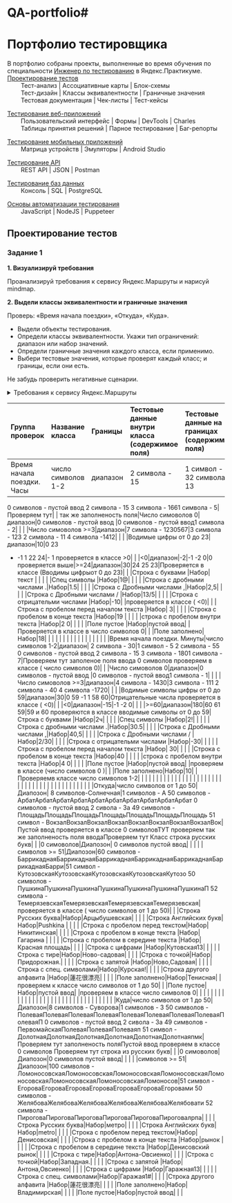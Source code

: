 # QA-portfolio#

# <a name="up" />Портфолио тестировщика

В портфолио собраны проекты, выполненные во время обучения по специальности [Инженер по тестированию](https://praktikum.yandex.ru/qa-engineer) в Яндекс.Практикуме.
[Проектирование тестов](#test-design)<br>
&nbsp;&nbsp;&nbsp;&nbsp;&nbsp;&nbsp;&nbsp;&nbsp;Тест-анализ | Ассоциативные карты | Блок-схемы<br>
&nbsp;&nbsp;&nbsp;&nbsp;&nbsp;&nbsp;&nbsp;&nbsp;Тест-дизайн | Классы эквивалентности | Граничные значения<br>
&nbsp;&nbsp;&nbsp;&nbsp;&nbsp;&nbsp;&nbsp;&nbsp;Тестовая документация | Чек-листы | Тест-кейсы

[Тестирование веб-приложений](#web-testing)<br>
&nbsp;&nbsp;&nbsp;&nbsp;&nbsp;&nbsp;&nbsp;&nbsp;Пользовательский интерфейс | Формы | DevTools | Charles<br>
&nbsp;&nbsp;&nbsp;&nbsp;&nbsp;&nbsp;&nbsp;&nbsp;Таблицы принятия решений | Парное тестирование | Баг-репорты

[Тестирование мобильных приложений](#mobile-testing)<br>
&nbsp;&nbsp;&nbsp;&nbsp;&nbsp;&nbsp;&nbsp;&nbsp;Матрица устройств | Эмуляторы | Android Studio

[Тестирование API](#api-testing)<br>
&nbsp;&nbsp;&nbsp;&nbsp;&nbsp;&nbsp;&nbsp;&nbsp;REST API | JSON | Postman

[Тестирование баз данных](#data-bases)<br>
&nbsp;&nbsp;&nbsp;&nbsp;&nbsp;&nbsp;&nbsp;&nbsp;Консоль | SQL | PostgreSQL

[Основы автоматизации тестирования](#test-automation)<br>
&nbsp;&nbsp;&nbsp;&nbsp;&nbsp;&nbsp;&nbsp;&nbsp;JavaScript | NodeJS | Puppeteer

## <a name="test-design" />Проектирование тестов

### Задание 1

**1. Визуализируй требования**

Проанализируй требования к сервису Яндекс.Маршруты и нарисуй mindmap.

**2. Выдели классы эквивалентности и граничные значения**

Проверь: «Время начала поездки», «Откуда», «Куда».

- Выдели объекты тестирования.
- Определи классы эквивалентности. Укажи тип ограничений: диапазон или набор значений.
- Определи граничные значения каждого класса, если применимо.
- Выбери тестовые значения, которые проверят каждый класс; и границы, если они есть.

Не забудь проверить негативные сценарии.

<details>
<summary>Требования к сервису Яндекс.Маршруты</summary>

***

Яндекс.Маршруты — сервис, который строит маршруты для транспорта разных видов. Рассчитывает время и стоимость поездки.

**Интерфейс**

В интерфейсе есть поля «Время начала поездки», «Откуда», «Куда». Переключатели режимов маршрута: оптимальный, быстрый и свой, а также переключатели видов транспорта: свой автомобиль, каршеринг, такси, самокат, велосипед и пешком.

Пользователь вводит время отправления. Чтобы построить маршрут, нужно ввести улицу и номер дома в поля «Откуда» и «Куда». В начале и конце адреса могут быть пробелы: они допустимы, но при снятии фокуса система удалит их.

**Описание работы интерфейса**

В стартовом состоянии поля «Время начала поездки», «Откуда» и «Куда» пустые. Режимы маршрутов «Оптимальный», «Быстрый и «Свой» не выбраны; панель переключения видов транспорта неактивна.

**Логика работы полей «Откуда» и «Куда»**

Если поля адреса заполнены корректно, на карте отображаются точки А и В. Если поле «Откуда» заполнено некорректно, точка А не отображается. Если поле «Куда» заполнено некорректно, точка В не отображается. При некорректном значении поле подсвечивается красным; появляется сообщение об ошибке.

Примеры тестовых адресов есть в таблице.

**Режим «Оптимальный» и «Быстрый»**

Если выбрать режим «Оптимальный» или «Быстрый», система автоматически назначит вид транспорта; построится маршрут; отобразится время и стоимость поездки. Выбрать транспорт в этих режимах нельзя — панель видов транспорта неактивна.

**Режим «Свой»**

Если выбрать режим «Свой», панель видов транспорта активна — можно переключать. Под каждый вид транспорта строится маршрут; рассчитывается время и стоимость поездки.

Если сменить вид транспорта или поменять значение в любом поле, маршрут перестроится; время и стоимость поездки пересчитается.

**Ограничения**

Элементы системы | Требования
:----------------|:-----------
Поле ввода часов | Формат 24 часа. Нули перед однозначным числом обязательны. Корректны только целые числа от 0 до 23 включительно. При некорректном вводе подсвечивается красным, ошибка «Вы ввели некорректное время».
Поле ввода минут | Только целые числа. Нули перед однозначным числом обязательны. При некорректном вводе подсвечивается красным, ошибка «Вы ввели некорректное время».
Поле ввода адреса | Только русские буквы, цифры, пробел, тире, точка, запятая. Длина не более 50 символов. Пробелы до и после адреса удаляются при снятии фокуса. При некорректном вводе подсвечивается красным, ошибка «Вы ввели некорректный адрес».
Переключатели режима | Оптимальный, Быстрый и Свой. Состояние каждого переключателя — активен, выбран.
Переключатели видов транспорта | Пешком, самокат, велосипед, каршеринг, такси, собственный автомобиль. Состояние каждого переключателя — активен, неактивен, выбран.

**Макеты**

![Интерфейс](https://code.s3.yandex.net/qa/schemes/project-interface-fast.png)

![Сообщения об ошибках](https://code.s3.yandex.net/qa/schemes/project-interface-error.png)

**Логика расчёта**

Система получает данные о начале поездки, точке А и точке В. После этого рассчитывает продолжительность и стоимость поездки по определённому алгоритму.

![Логика расчёта](https://code.s3.yandex.net/qa/schemes/project-logics-2.png)

Расстояние, скорость и стоимость за минуту или километр можно получить из таблиц. Этих данных достаточно, чтобы рассчитать время и стоимость поездки для каждого вида транспорта.

Вид транспорта | Как расчитать время | Стоимость на км
:-------|:-----------|:----------
Пешком | Средняя скорость 4 км/ч | 0 р / км
Шеринг самокатов | Средняя скорость | 10 км/ч | 5,5 р / км
Шеринг велосипедов | Средняя скорость | 12 км/ч | 3 р / км
Каршеринг | см. Таблицу «Средняя скорость автомобиля» | 9 р / мин
Такси | см. Таблицу «Средняя скорость такси» | 11 р / мин
Собственное авто | см. Таблицу «Средняя скорость автомобиля» | 20 р / км

Средняя скорость автомобиля

Время суток | Средняя скорость автомобиля
:----------|:----------|
|00\:01-08:00 | 45 км/ч
|08\:01-12:00 | 30 км/ч
|12\:01-18:00 | 40 км/ч
|18\:01-22:00 | 25 км/ч
|22\:01-00:00 | 45 км/ч

Средняя скорость такси с учётом движения по выделенным полосам

Время суток | Средняя скорость такси
:----------|:----------|
|00\:01-08:00 | 50 км/ч
|08\:01-12:00 | 35 км/ч
|12\:01-18:00 | 42 км/ч
|18\:01-22:00 | 30 км/ч
|22\:01-00:00 | 50 км/ч

Матрица расстояний между адресами для автомобильных дорог, в километрах

Адрес | Усачева, 3 | Комсомольский проспект, 18 | Зубовский бульвар, 37 | М. Пироговская, 25 | Хамовнический Вал, 34 | Фрунзенская набережная, 46 | 3-я Фрунзенская улица, 12
:---|:---|:---|:---|:---|:---|:---|:---|
Усачева, 3 | 0 | 1,4 | 1,5 | 0,89 | 2,6 | 2,6 | 2,6
Комсомольский проспект, 18 | 1,4 | 0 | 2,9 | 2,3 | 2,3 | 2,3 | 2,3
Зубовский бульвар, 37 | 1,4 | 1,5 | 0 | 1,9 | 3,8 | 3 | 3,3
М. Пироговская, 25 | 1,5 | 3 | 2,4 | 0 | 1,2 | 3,4 | 2,3
Хамовнический Вал, 34 | 1,5 | 3,7 | 3,7 | 1,2 | 0 | 1,7 | 1,7
Фрунзенская набережная, 46 | 3,2 | 3,9 | 4,7 | 2,7 | 1,7 | 0 | 2,2
3-я Фрунзенская улица, 12 | 1,4 | 2,4 | 3,5 | 2,3 | 1,4 | 1,3 | 0

Матрица расстояний между адресами для пешеходов, в километрах

Адрес | Усачёва, 3 | Комсомольский проспект, 18 | Зубовский бульвар, 37 | М. Пироговская, 25 | Хамовнический Вал, 34 | Фрунзенская набережная, 46 | 3-я Фрунзенская улица, 12
:---|:---|:---|:---|:---|:---|:---|:---|
Усачёва, 3 | 0 | 0,96 | 1,4 | 0,91 | 1,4 | 1,7 | 1,1
Комсомольский проспект, 18 | 1 | 0 | 1,3 | 1,9 | 2 | 1,7 | 1,2
Зубовский бульвар, 37 | 1,4 | 1,3 | 0 | 1,9 | 2,7 | 2,7 | 2,3
М. Пироговская, 25 | 0,91 | 1,9 | 1,9 | 0 | 0,75 | 1,5 | 1,2
Хамовнический Вал, 34 | 1,4 | 2 | 2,7 | 0,75 | 0 | 1,4 | 1,2
Фрунзенская набережная, 46 | 1,7 | 1,7 | 2,7 | 1,5 | 1,4 | 0 | 0,57
3-я Фрунзенская улица, 12 | 1,1 | 1,2 | 2,3 | 1,2 | 1,2 | 0,57 | 0

Обрати внимание: для подсчёта времени и стоимости маршрута тебе доступны таблицы со скоростью движения разных видов транспорта. Они показывают скорость движения автомобиля в разное время суток. Если ты берёшь такие тестовые значения, что поездка захватывает несколько временных интервалов, алгоритм выбирает скорость автомобиля из того диапазона, в котором поездка началась.

![Временные интервалы](https://code.s3.yandex.net/qa/schemes/time-intervals.png)

***

</details>

|Группа проверок|Название класса|Границы|Тестовые данные внутри класса (содержимое поля)|Тестовые данные на границах (содержимое поля)|Пояснение и оптимизации|
|:----|:----|:----|:----|:----|:----|
|Время начала поездки. Часы|число символов 1-2|диапазон| 2 символа - 15|1 символ - 32 символа - 13
0 символов - пустой ввод
2 символа - 15
3 символа - 1661 символа - 5|Проверяем тут|
| так же заполненость поля|Число симоволов 0|диапазон|0 символов  - пустой ввод |0 символов  - пустой ввод1 символа - 2| |
| |Число симоволов >=3|диапазон|7 символа - 1230567|3 символа - 123
2 символа - 11
4 символа -1412| |
| |Водимые  цифры от 0 до 23|диапазон|10|0
23
- -1
1
22
24|- 1 проверяется в классе >0|
| |<0|диапазон|-2|-1
-2
0|0 проверяется выше|>=24|диапазон|30|24
25
23|Проверяется в классе (Вводимы цифрыот 0 до 23)|
| |Строка с буквами |Набор|текст | | |
| |Спец символы |Набор|1@| | |
| |Строка с дробными числами .|Набор|1.5| | |
| |Строка с Дробными числами ,|Набор|2,5| | |
| |Строка с Дробными числами / |Набор|13/5| | |
| |Строка с отрицательми числами |Набор|-10| |проверяется в классе ( <0)|
| |Строка с пробелом перед началом текста |Набор| 3| | |
| |Строка с пробелом в конце текста |Набор|19 | | |
| |строка с пробелом внутри текста |Набор|2 0| | |
| |Поле пустое |Набор|пустой ввод| |Проверяется в классе в число символов 0|
| |Поле заполнено|Набор|18| | |
| | | | | | |
| | | | | | |
|Время начала поездки. Минуты|число символов 1-2|диапазон| 2 символа - 30|1 символ - 5
2 символа - 55
0 символов - пустой ввод
2 символа - 15
3 символа - 1801 символа - 7|Проверяем тут заполеное поля ввода 0 символов проверяем в классе ( число символов 0)|
| |Число симоволов 0|диапазон|0 символов  - пустой ввод |0 символов  - пустой ввод1 символа - 1| |
| |Число симоволов >=3|диапазон|4 символа - 1430|3 символа - 111
2 символа - 40
4 символа -1720| |
| |Водимые символы цифры от 0 до 59|диапазон|30|0
59
-1
1
58
60|Отрицательные числа проверяется в классе ( <0)|
| |<0|диапазон|-15|-1
-2
0| |
| |>=60|диапазон|180|60
61
59|59  и 60 проверяются в классе вводимые символы от 0 до 59|Строка с буквами |Набор|2ч| | |
| |Спец символы |Набор|2!| | |
| |Строка с дробными числами .|Набор|30.5| | |
| |Строка с Дробными числами ,|Набор|40,5| | |
| |Строка с Дробными числами / |Набор|2/30| | |
| |Строка с отрицательми числами |Набор|-30| | |
| |Строка с пробелом перед началом текста |Набор| 30| | |
| |Строка с пробелом в конце текста |Набор|40 | | |
| |строка с пробелом внутри текста |Набор|4 0| | |
| |Поле пустое |Набор|пустой ввод| |проверяем в классе (число символов 0 )|
| |Поле заполнено|Набор|10| |Проверяемв классе число символов 1-2|
| | | | | | |
| | | | | | |
| | | | | | |
| | | | | | |
| | | | | | |
| | | | | | |
|Откуда|число символов от 1 до 50|Диапозон|  8 символов-Солнечная|1 символов - А
50 символов  - АрбатАрбатАрбатАрбатАрбатАрбатАрбатАрбатАрбатАрбат
0 символов - пустой ввод
2 сивола - За
49 символов - ПлощадьПлощадьПлощадьПлощадьПлощадьПлощадьПлощадь
51 символ - ВокзалВокзалВокзалВокзалВокзалВокзалВокзалВокзалВок|Пустой ввод проверяется в классе 0 символовТУТ проверяем так же заполненость поля вводаПроверяем тут Класс строка русских букв|
| |0 симоволов|Диапозон| 0 символов пустой ввод| | |
| |символов >= 51|Диапозон|60 символов - БаррикаднаяБаррикаднаяБаррикаднаяБаррикаднаяБаррикаднаяБаррикаднаяБарри|51 символ - КутозовскаяКутозовскаяКутозовскаяКутозовскаяКутозо
50 символов - ПушкинаПушкинаПушкинаПушкинаПушкинаПушкинаПушкинаП
52 символа - ТемерязевскаяТемерязевскаяТемерязевскаяТемерязевская|проверяется в классе ( число символов от 1 до 50)|
| |Строка Русских буква|Набор|Арцыбушевская| | |
| |Строка Английских букв|Набор|Pushkina | | |
| |Строка с пробелом перед текстом|Набор|   Никитинская| | |
| |Строка с пробелом в конце текста |Набор|Гагарина  | | |
| |Строка с пробелом в середине текста |Набор| Красная площадь| | |
| |Строка с цифрами |Набор|Кутовская13| | |
| |Строка с тире|Набор|Ново-садовая| | |
| |Строка с точкой|Набор|Придорожная.| | |
| |Строка с запятой |Набор|Ново,Садовая| | |
| |Строка с спец. символами|Набор|Курская!| | |
| |Строка другого алфавита |Набор|蓮花很漂亮| | |
| |Поле заполнено|Набор|Тенисная| |проверяем к классе число символов от 1 до 50|
| |Поле пустое|Набор|пустой ввод| |проверяем в классе число символов 0| | | | | |
| | | | | | |
| | | | | | |
| | | | | | |
| | | | | | |
|Куда|число символов от 1 до 50|Диапозон|8 символов - Суворова|1 символов - З
50 символов  - ПолеваяПолеваяПолеваяПолеваяПолеваяПолеваяПолеваяПолеваяПолеваяП
0 символов - пустой ввод
2 сивола - За
49 символов - ПервомайскаяПолеваяПолеваяПолеваяп
51 символ - ДолотнаяДолотнаяДолотнаяДолотнаяДолотнаяДолотнаяпмк|Проверяем тут заполненость поляПустой ввод проверяем в классе 0 символов
Проверяем тут строка из русских букв|
| |0 симоволов|Диапозон|0 символов пустой ввод| | |
| |символов >= 51|Диапозон|100 символов - ЛомоносовскаяЛомоносовскаяЛомоносовскаяЛомоносовскаяЛомоносовскаяЛомоносовскаяЛомоносовскаяЛомоносов|51 символ - ЕгороваЕгороваЕгороваЕгороваЕгороваЕгороваЕгоровами
50 символов - ЖелябоваЖелябоваЖелябоваЖелябоваЖелябоваЖелябовати
52 символа - ПироговаПироговаПироговаПироговаПироговаПироговалрпа| |
| |Строка Русских буква|Набор|метро| | |
| |Строка Английских букв|Набор|metro| | |
| |Строка с пробелом перед текстом|Набор|   Денисовская| | |
| |Строка с пробелом в конце текста |Набор|рынок  | | |
| |Строка с пробелом в середине текста |Набор|Денисовский рынок| | |
| |Строка с тире|Набор|Антона-Овсиенко| | |
| |Строка с точкой|Набор|Западная.| | |
| |Строка с запятой |Набор|Антона,Овсиенко| | |
| |Строка с цифрами |Набор|Гаражная13| | |
| |Строка с спец. символами|Набор|Гаражая1#| | |
| |Строка другого алфавита |Набор|蓮花很漂亮| | |
| |Поле заполнено|Набор|Владимирская| | |
| |Поле пустое|Набор|пустой ввод| | |



